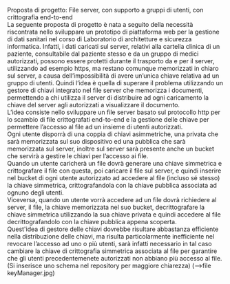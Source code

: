 Proposta di progetto: File server, con supporto a gruppi di utenti, con crittografia end-to-end<br>
La seguente proposta di progetto è nata a seguito della necessità riscontrata nello sviluppare un prototipo di piattaforma web per la gestione di dati sanitari nel corso di Laboratorio di architetture e sicurezza informatica. Infatti, i dati caricati sul server, relativi alla cartella clinica di un paziente, consultabile dal paziente stesso e da un gruppo di medici autorizzati, possono essere protetti durante il trasporto da e per il server, utilizzando ad esempio https, ma restano comunque memorizzati in chiaro sul server, a causa dell’impossibilità di avere un’unica chiave relativa ad un gruppo di utenti. Quindi l’idea è quella di superare il problema utilizzando un gestore di chiavi integrato nel file server che memorizza i documenti, permettendo a chi utilizza il server di distribuire ad ogni caricamento la chiave del server agli autorizzati a visualizzare il documento.<br>
L’idea consiste nello sviluppare un file server basato sul protocollo http per lo scambio di file crittografati end-to-end e la gestione delle chiave per permettere l’accesso al file ad un insieme di utenti autorizzati.<br>
Ogni utente disporrà di una coppia di chiavi asimmetriche, una privata che sarà memorizzata sul suo dispositivo ed una pubblica che sarà memorizzata sul server, inoltre sul server sarà presente anche un bucket che servirà a gestire le chiavi per l’accesso ai file.<br>
Quando un utente caricherà un file dovrà generare una chiave simmetrica e crittografare il file con questa, poi caricare il file sul server, e quindi inserire nel bucket di ogni utente autorizzato ad accedere al file (incluso sé stesso) la chiave simmetrica, crittografandola con la chiave pubblica associata ad ognuno degli utenti.<br>
Viceversa, quando un utente vorrà accedere ad un file dovrà richiedere al server, il file, la chiave memorizzata nel suo bucket, decrittografare la chiave simmetrica utilizzando la sua chiave privata e quindi accedere al file decrittografandolo con la chiave pubblica appena scoperta.<br>
Quest'idea di gestore delle chiavi dovrebbe risultare abbastanza efficiente nella distribuzione delle chiavi, ma risulta particolarmente inefficiente nel revocare l’accesso ad uno o più utenti, sarà infatti necessario in tal caso cambiare la chiave di crittografia simmetrica associata al file per garantire che gli utenti precedentemenete autorizzati non abbiano più accesso al file.
(Si inserisce uno schema nel repository per maggiore chiarezza) (-->file keyManager.jpg)<br>
